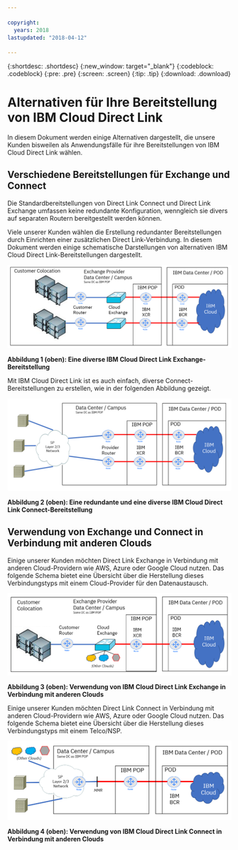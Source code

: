 ```yaml
---

copyright:
  years: 2018
lastupdated: "2018-04-12"

---
```


{:shortdesc: .shortdesc}
{:new_window: target="_blank"}
{:codeblock: .codeblock}
{:pre: .pre}
{:screen: .screen}
{:tip: .tip}
{:download: .download}

# Alternativen für Ihre Bereitstellung von IBM Cloud Direct Link

In diesem Dokument werden einige Alternativen dargestellt, die unsere Kunden bisweilen als Anwendungsfälle für ihre Bereitstellungen von IBM Cloud Direct Link wählen.

## Verschiedene Bereitstellungen für Exchange und Connect

Die Standardbereitstellungen von Direct Link Connect und Direct Link Exchange umfassen keine redundante Konfiguration, wenngleich sie divers auf separaten Routern bereitgestellt werden können.

Viele unserer Kunden wählen die Erstellung redundanter Bereitstellungen durch Einrichten einer zusätzlichen Direct Link-Verbindung. In diesem Dokument werden einige schematische Darstellungen von alternativen IBM Cloud Direct Link-Bereitstellungen dargestellt.

![Diverse Exchange](/images/Direct-Link-Exchange-Diverse.PNG)

**Abbildung 1 (oben): Eine diverse IBM Cloud Direct Link Exchange-Bereitstellung**

Mit IBM Cloud Direct Link ist es auch einfach, diverse Connect-Bereitstellungen zu erstellen, wie in der folgenden Abbildung gezeigt.

![Diverse Connect](/images/Direct-Link-Connect-Diverse.PNG)


**Abbildung 2 (oben): Eine redundante und eine diverse IBM Cloud Direct Link Connect-Bereitstellung**

## Verwendung von Exchange und Connect in Verbindung mit anderen Clouds

Einige unserer Kunden möchten Direct Link Exchange in Verbindung mit anderen Cloud-Providern wie AWS, Azure oder Google Cloud nutzen. Das folgende Schema bietet eine Übersicht über die Herstellung dieses Verbindungstyps mit einem Cloud-Provider für den Datenaustausch.

![Andere Clouds](/images/Direct-Link-Exchange-Other-Clouds.PNG)

**Abbildung 3 (oben): Verwendung von IBM Cloud Direct Link Exchange in Verbindung mit anderen Clouds**

Einige unserer Kunden möchten Direct Link Connect in Verbindung mit anderen Cloud-Providern wie AWS, Azure oder Google Cloud nutzen. Das folgende Schema bietet eine Übersicht über die Herstellung dieses Verbindungstyps mit einem Telco/NSP.

![Andere Clouds](/images/Direct-Link-Connect-other-clouds.PNG)

**Abbildung 4 (oben): Verwendung von IBM Cloud Direct Link Connect in Verbindung mit anderen Clouds**

